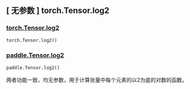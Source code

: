 ## [ 无参数 ] torch.Tensor.log2

### [torch.Tensor.log2](https://pytorch.org/docs/stable/generated/torch.Tensor.log2.html#torch.Tensor.log2)

```python
torch.Tensor.log2()
```

### [paddle.Tensor.log2](https://www.paddlepaddle.org.cn/documentation/docs/api/paddle/Tensor_cn.html#log2-name-none)

```python
paddle.Tensor.log2()
```

两者功能一致，均无参数，用于计算张量中每个元素的以2为底的对数的函数。
